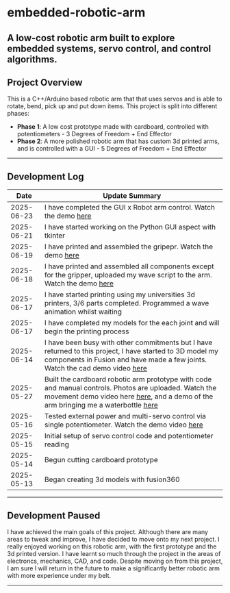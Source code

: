 # embedded-robotic-arm
A low-cost robotic arm built to explore embedded systems, servo control, and control algorithms.
---

## Project Overview
This is a C++/Arduino based robotic arm that that uses servos and is able to rotate, bend,  pick up and put down items. This project is split into different phases:

- **Phase 1**: A low cost prototype made with cardboard, controlled with potentiometers - 3 Degrees of Freedom + End Effector
- **Phase 2**: A more polished robotic arm that has custom 3d printed arms, and is controlled with a GUI - 5 Degrees of Freedom + End Effector

---

## Development Log

| Date       | Update Summary                                  |
|------------|--------------------------------------------------|
| 2025-06-23 | I have completed the GUI x Robot arm control. Watch the demo [here](https://youtube.com/shorts/B4a3ByK4Qco)|
| 2025-06-21 | I have started working on the Python GUI aspect with tkinter|
| 2025-06-19 | I have printed and assembled the gripepr. Watch the demo [here](https://youtube.com/shorts/WlHM_8rEOOk)|
| 2025-06-18 | I have printed and assembled all components except for the gripper, uploaded my wave script to the arm. Watch the demo [here](https://youtube.com/shorts/mAFQgBKIPcE?feature=share)|
| 2025-06-17 | I have started printing using my universities 3d printers, 3/6 parts completed. Programmed a wave animation whilst waiting
| 2025-06-17 | I have completed my models for the each joint and will begin the printing process
| 2025-06-14 | I have been busy with other commitments but I have returned to this project, I have started to 3D model my components in Fusion and have made a few joints. Watch the cad demo video [here](https://youtu.be/NGLektZBveY)|
| 2025-05-27 | Built the cardboard robotic arm prototype with code and manual controls. Photos are uploaded. Watch the movement demo video here [here](https://youtu.be/dCFzufIIIDc), and a demo of the arm bringing me a waterbottle [here](https://youtube.com/shorts/pW1OAWMeoAk)|
| 2025-05-16 | Tested external power and multi-servo control via single potentiometer. Watch the demo video [here](https://youtube.com/shorts/bfpbie02di8?feature=share) |
| 2025-05-15 | Initial setup of servo control code and potentiometer reading |
| 2025-05-14 | Begun cutting cardboard prototype|
| 2025-05-13 | Began creating 3d models with fusion360|

---
## Development Paused

I have achieved the main goals of this project. Although there are many areas to tweak and improve, I have decided to move onto my next project.
I really enjoyed working on this robotic arm, with the first prototype and the 3d printed version. I have learnt so much through the project in the areas of electroncs, mechanics, CAD, and code.
Despite moving on from this project, I am sure I will return in the future to make a significantly better robotic arm with more experience under my belt.

---
